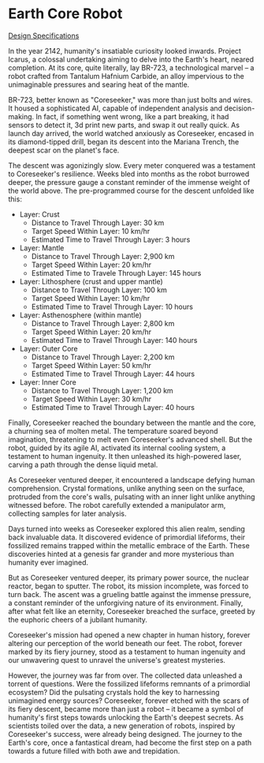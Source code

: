 # Earth Core Robot

[Design Specifications](./design.md)

In the year 2142, humanity's insatiable curiosity looked inwards. Project Icarus, a colossal undertaking aiming to delve into the Earth's heart, neared completion. At its core, quite literally, lay BR-723, a technological marvel – a robot crafted from Tantalum Hafnium Carbide, an alloy impervious to the unimaginable pressures and searing heat of the mantle.

BR-723, better known as "Coreseeker," was more than just bolts and wires. It housed a sophisticated AI, capable of independent analysis and decision-making. In fact, if something went wrong, like a part breaking, it had sensors to detect it, 3d print new parts, and swap it out really quick. As launch day arrived, the world watched anxiously as Coreseeker, encased in its diamond-tipped drill, began its descent into the Mariana Trench, the deepest scar on the planet's face.

The descent was agonizingly slow. Every meter conquered was a testament to Coreseeker's resilience. Weeks bled into months as the robot burrowed deeper, the pressure gauge a constant reminder of the immense weight of the world above. The pre-programmed course for the descent unfolded like this:

* Layer: Crust
  * Distance to Travel Through Layer: 30 km
  * Target Speed Within Layer: 10 km/hr
  * Estimated Time to Travel Through Layer: 3 hours
* Layer: Mantle
  * Distance to Travel Through Layer: 2,900 km
  * Target Speed Within Layer: 20 km/hr
  * Estimated Time to Travele Through Layer: 145 hours
* Layer: Lithosphere (crust and upper mantle)
  * Distance to Travel Through Layer: 100 km
  * Target Speed Within Layer: 10 km/hr
  * Estimated Time to Travel Through Layer: 10 hours
* Layer: Asthenosphere (within mantle)
  * Distance to Travel Through Layer: 2,800 km
  * Target Speed Within Layer: 20 km/hr
  * Estimated Time to Travel Through Layer: 140 hours
* Layer: Outer Core
  * Distance to Travel Through Layer: 2,200 km
  * Target Speed Within Layer: 50 km/hr
  * Estimated Time to Travel Through Layer: 44 hours
* Layer: Inner Core
  * Distance to Travel Through Layer: 1,200 km
  * Target Speed Within Layer: 30 km/hr
  * Estimated Time to Travel Through Layer: 40 hours

Finally, Coreseeker reached the boundary between the mantle and the core, a churning sea of molten metal. The temperature soared beyond imagination, threatening to melt even Coreseeker's advanced shell. But the robot, guided by its agile AI, activated its internal cooling system, a testament to human ingenuity. It then unleashed its high-powered laser, carving a path through the dense liquid metal.

As Coreseeker ventured deeper, it encountered a landscape defying human comprehension. Crystal formations, unlike anything seen on the surface, protruded from the core's walls, pulsating with an inner light unlike anything witnessed before. The robot carefully extended a manipulator arm, collecting samples for later analysis.

Days turned into weeks as Coreseeker explored this alien realm, sending back invaluable data. It discovered evidence of primordial lifeforms, their fossilized remains trapped within the metallic embrace of the Earth. These discoveries hinted at a genesis far grander and more mysterious than humanity ever imagined.

But as Coreseeker ventured deeper, its primary power source, the nuclear reactor, began to sputter. The robot, its mission incomplete, was forced to turn back. The ascent was a grueling battle against the immense pressure, a constant reminder of the unforgiving nature of its environment. Finally, after what felt like an eternity, Coreseeker breached the surface, greeted by the euphoric cheers of a jubilant humanity.

Coreseeker's mission had opened a new chapter in human history, forever altering our perception of the world beneath our feet. The robot, forever marked by its fiery journey, stood as a testament to human ingenuity and our unwavering quest to unravel the universe's greatest mysteries.

However, the journey was far from over. The collected data unleashed a torrent of questions. Were the fossilized lifeforms remnants of a primordial ecosystem? Did the pulsating crystals hold the key to harnessing unimagined energy sources? Coreseeker, forever etched with the scars of its fiery descent, became more than just a robot – it became a symbol of humanity's first steps towards unlocking the Earth's deepest secrets. As scientists toiled over the data, a new generation of robots, inspired by Coreseeker's success, were already being designed. The journey to the Earth's core, once a fantastical dream, had become the first step on a path towards a future filled with both awe and trepidation.
